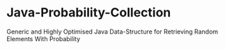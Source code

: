 # Java-Probability-Collection
Generic and Highly Optimised Java Data-Structure for Retrieving Random Elements With Probability